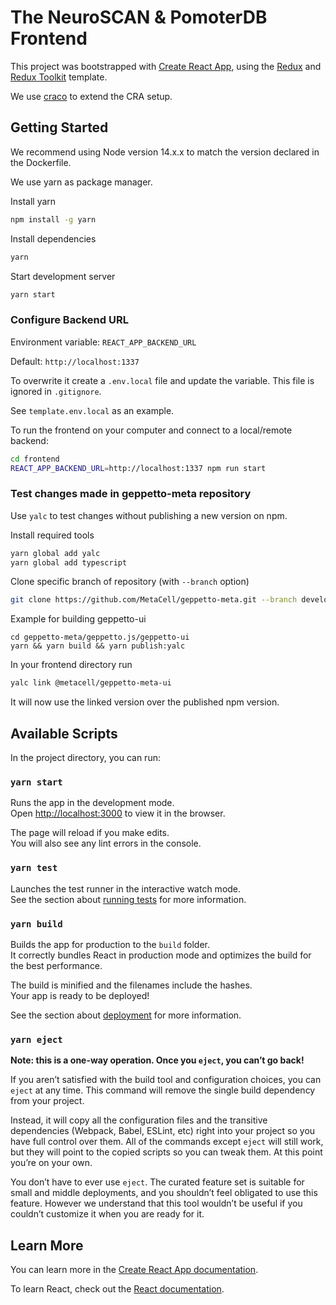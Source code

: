 # The NeuroSCAN & PomoterDB Frontend

This project was bootstrapped with [Create React App](https://github.com/facebook/create-react-app), using
the [Redux](https://redux.js.org/) and [Redux Toolkit](https://redux-toolkit.js.org/) template.

We use [craco](https://www.npmjs.com/package/@craco/craco) to extend the CRA setup.

## Getting Started

We recommend using Node version 14.x.x to match the version declared in the Dockerfile.

We use yarn as package manager.

Install yarn

```bash
npm install -g yarn
```

Install dependencies

```bash
yarn
```

Start development server

```bash
yarn start
```

### Configure Backend URL

Environment variable: `REACT_APP_BACKEND_URL`

Default: `http://localhost:1337`

To overwrite it create a `.env.local` file and update the variable.
This file is ignored in `.gitignore`.

See `template.env.local` as an example.

To run the frontend on your computer and connect to a local/remote backend:
```bash
cd frontend
REACT_APP_BACKEND_URL=http://localhost:1337 npm run start
```

### Test changes made in geppetto-meta repository

Use `yalc` to test changes without publishing a new version on npm.

Install required tools

```bash
yarn global add yalc
yarn global add typescript
```

Clone specific branch of repository (with `--branch` option)

```bash
git clone https://github.com/MetaCell/geppetto-meta.git --branch development
```

Example for building geppetto-ui

```
cd geppetto-meta/geppetto.js/geppetto-ui
yarn && yarn build && yarn publish:yalc
```

In your frontend directory run

```bash
yalc link @metacell/geppetto-meta-ui
```

It will now use the linked version over the published npm version.

## Available Scripts

In the project directory, you can run:

### `yarn start`

Runs the app in the development mode.<br />
Open [http://localhost:3000](http://localhost:3000) to view it in the browser.

The page will reload if you make edits.<br />
You will also see any lint errors in the console.

### `yarn test`

Launches the test runner in the interactive watch mode.<br />
See the section about [running tests](https://facebook.github.io/create-react-app/docs/running-tests) for more
information.

### `yarn build`

Builds the app for production to the `build` folder.<br />
It correctly bundles React in production mode and optimizes the build for the best performance.

The build is minified and the filenames include the hashes.<br />
Your app is ready to be deployed!

See the section about [deployment](https://facebook.github.io/create-react-app/docs/deployment) for more information.

### `yarn eject`

**Note: this is a one-way operation. Once you `eject`, you can’t go back!**

If you aren’t satisfied with the build tool and configuration choices, you can `eject` at any time. This command will
remove the single build dependency from your project.

Instead, it will copy all the configuration files and the transitive dependencies (Webpack, Babel, ESLint, etc) right
into your project so you have full control over them. All of the commands except `eject` will still work, but they will
point to the copied scripts so you can tweak them. At this point you’re on your own.

You don’t have to ever use `eject`. The curated feature set is suitable for small and middle deployments, and you
shouldn’t feel obligated to use this feature. However we understand that this tool wouldn’t be useful if you couldn’t
customize it when you are ready for it.

## Learn More

You can learn more in
the [Create React App documentation](https://facebook.github.io/create-react-app/docs/getting-started).

To learn React, check out the [React documentation](https://reactjs.org/).
